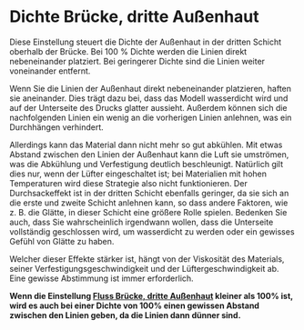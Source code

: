 Dichte Brücke, dritte Außenhaut
====
Diese Einstellung steuert die Dichte der Außenhaut in der dritten Schicht oberhalb der Brücke. Bei 100 % Dichte werden die Linien direkt nebeneinander platziert. Bei geringerer Dichte sind die Linien weiter voneinander entfernt.

Wenn Sie die Linien der Außenhaut direkt nebeneinander platzieren, haften sie aneinander. Dies trägt dazu bei, dass das Modell wasserdicht wird und auf der Unterseite des Drucks glatter aussieht. Außerdem können sich die nachfolgenden Linien ein wenig an die vorherigen Linien anlehnen, was ein Durchhängen verhindert.

Allerdings kann das Material dann nicht mehr so gut abkühlen. Mit etwas Abstand zwischen den Linien der Außenhaut kann die Luft sie umströmen, was die Abkühlung und Verfestigung deutlich beschleunigt. Natürlich gilt dies nur, wenn der Lüfter eingeschaltet ist; bei Materialien mit hohen Temperaturen wird diese Strategie also nicht funktionieren. Der Durchsackeffekt ist in der dritten Schicht ebenfalls geringer, da sie sich an die erste und zweite Schicht anlehnen kann, so dass andere Faktoren, wie z. B. die Glätte, in dieser Schicht eine größere Rolle spielen. Bedenken Sie auch, dass Sie wahrscheinlich irgendwann wollen, dass die Unterseite vollständig geschlossen wird, um wasserdicht zu werden oder ein gewisses Gefühl von Glätte zu haben.

Welcher dieser Effekte stärker ist, hängt von der Viskosität des Materials, seiner Verfestigungsgeschwindigkeit und der Lüftergeschwindigkeit ab. Eine gewisse Abstimmung ist immer erforderlich.

**Wenn die Einstellung [Fluss Brücke, dritte Außenhaut](bridge_skin_material_flow_3.md) kleiner als 100% ist, wird es auch bei einer Dichte von 100% einen gewissen Abstand zwischen den Linien geben, da die Linien dann dünner sind.**